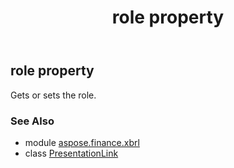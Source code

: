 ﻿---
title: role property
second_title: Aspose.Finance for Python via .NET API References
description: 
type: docs
weight: 50
url: /python-net/aspose.finance.xbrl/presentationlink/role/
is_root: false
---

## role property


Gets or sets the role.

### See Also
* module [aspose.finance.xbrl](../../)
* class [PresentationLink](/finance/python-net/aspose.finance.xbrl/presentationlink)
